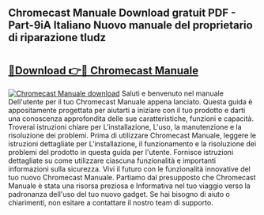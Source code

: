 ## Chromecast Manuale Download gratuit PDF - Part-9iA Italiano Nuovo manuale del proprietario di riparazione tIudz

# <h2><a href="http://dfcz9fg.blite.top/?on=Chromecast+Manuale">🔗Download 👉🔴 Chromecast Manuale</a></h2>

[![Chromecast Manuale download](https://i.imgur.com/lujVjoI.png)](http://dfcz9fg.blite.top/?on=Chromecast+Manuale)
Saluti e benvenuto nel manuale Dell'utente per il tuo Chromecast Manuale appena lanciato. Questa guida è appositamente progettata per aiutarti a iniziare con il tuo prodotto e darti una conoscenza approfondita delle sue caratteristiche, funzioni e capacità. Troverai istruzioni chiare per L'installazione, L'uso, la manutenzione e la risoluzione dei problemi. Prima di utilizzare Chromecast Manuale, leggere le istruzioni dettagliate per L'installazione, il funzionamento e la risoluzione dei problemi del prodotto in questa guida per l'utente. Fornisce istruzioni dettagliate su come utilizzare ciascuna funzionalità e importanti informazioni sulla sicurezza. Vivi il futuro con le funzionalità innovative del tuo nuovo Chromecast Manuale. Partiamo dal presupposto che Chromecast Manuale è stata una risorsa preziosa e Informativa nel tuo viaggio verso la padronanza dell'uso del tuo nuovo gadget. Se hai bisogno di aiuto o chiarimenti, non esitare a contattare il nostro team di supporto.

